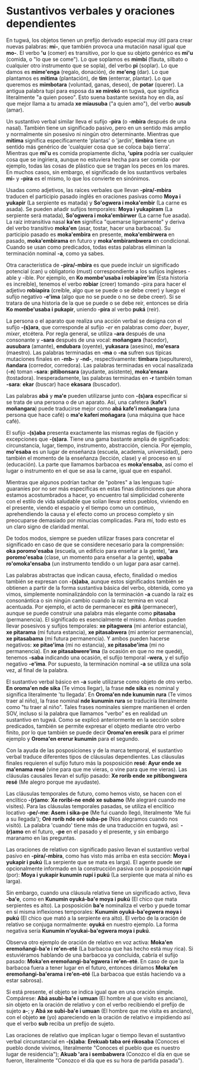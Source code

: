 # Sustantivos verbales y oraciones dependientes

En tugwá, los objetos tienen un prefijo derivado especial muy útil para crear nuevas palabras: **mi-**, que también provoca una mutación nasal igual que **mo-**. El verbo **'u** (comer) es transitivo, por lo que su objeto genérico es **mi'u** (comida, o "lo que se come"). Lo que soplamos es **mimbí** (flauta, silbato o cualquier otro instrumento que se sopla), del verbo **pi** (soplar). Lo que damos es **mime'enga** (regalo, donación), de **me'eng** (dar). Lo que plantamos es **mitima** (plantación), de **tim** (enterrar, plantar). Lo que queremos es **mimbotara** (voluntad, ganas, deseo), de **potar** (querer). La antigua palabra tupí para esposa da **xe mirekó** en tugwá, que significa literalmente "a quien poseo". Esto suena bastante sexista hoy en día, así que mejor llama a tu amada **xe miausuba** ("a quien amo"), del verbo **ausub** (amar).

Un sustantivo verbal similar lleva el sufijo **-pira** (o **-mbira** después de una nasal). También tiene un significado pasivo, pero en un sentido más amplio y normalmente sin posesivo ni ningún otro determinante. Mientras que **mitima** significa específicamente 'plantas' o 'jardín', **timbira** tiene un sentido más genérico de 'cualquier cosa que se coloca bajo tierra'. Mientras que **mi'u** es comida propiamente dicha, **'upira** podría ser cualquier cosa que se ingiriera, aunque no estuviera hecha para ser comida -por ejemplo, todas las cosas de plástico que se tragan los peces en los mares. En muchos casos, sin embargo, el significado de los sustantivos verbales **mi-** y **-pira** es el mismo, lo que los convierte en sinónimos.

Usadas como adjetivos, las raíces verbales que llevan **-pira/-mbira** traducen el participio pasado inglés en oraciones pasivas como **Moya i yukapir** (La serpiente es matada) y **So'ogwera i moka'embir** (La carne es asada). Se pueden añadir sufijos temporales: **Moya i yukapiram** (La serpiente será matada), **So'ogwera i moka'embirwer** (La carne fue asada). La raíz intransitiva nasal **ka'en** significa "quemarse ligeramente" y deriva del verbo transitivo **moka'en** (asar, tostar, hacer una barbacoa). Su participio pasado es **moka'embira** en presente, **moka'embirwera** en pasado, **moka'embirama** en futuro y **moka'embirambwera** en condicional. Cuando se usan como predicados, todas estas palabras eliminan la terminación nominal **-a**, como ya sabes.

Otra característica de **-pira/-mbira** es que puede incluir un significado potencial (can) u obligatorio (must) correspondiente a los sufijos ingleses -able y -ible. Por ejemplo, en **Ko mombe'usaba i robiapire'im** (Esta historia es increíble), tenemos el verbo **robiar** (creer) tomando -pira para hacer el adjetivo **robiapira** (creíble, algo que se puede o se debe creer) y luego el sufijo negativo **-e'ima** (algo que no se puede o no se debe creer). Si se tratara de una historia de la que se puede o se debe reír, entonces se diría **Ko mombe'usaba i pukapir**, uniendo **-pira** al verbo **puká** (reír).

La persona o el aparato que realiza una acción verbal se designa con el sufijo **-(s)ara**, que corresponde al sufijo *-er* en palabras como *doer*, *buyer*, *mixer*, etcétera. Por regla general, se utiliza **-ara** después de una consonante y **-sara** después de una vocal: **moñangara** (hacedor), **ausubara** (amante), **endubara** (oyente), **yukasara** (asesino), **mo'esara** (maestro). Las palabras terminadas en **-ma** o **-na** sufren sus típicas mutaciones finales en **-mb-** y **-nd-**, respectivamente: **timbara** (sepulturero), **ñandara** (corredor, corredora). Las palabras terminadas en vocal nasalizada (**-n**) toman **-sara**: **pitibonsara** (ayudante, asistente), **moka'ensara** (tostadora). Inesperadamente, las palabras terminadas en **-r** también toman **-sara**: **ekar** (buscar) hace **ekasara** (buscador).

Las palabras **abá** y **ma'e** pueden utilizarse junto con **-(s)ara** especificar si se trata de una persona o de un aparato. Así, una cafetera (**kafe'i moñangara**) puede traducirse mejor como **abá kafe'i moñangara** (una persona que hace café) o **ma'e kaferí moñagara** (una máquina que hace café).

El sufijo **-(s)aba** presenta exactamente las mismas reglas de fijación y excepciones que **-(s)ara**. Tiene una gama bastante amplia de significados: circunstancia, lugar, tiempo, instrumento, abstracción, ciencia. Por ejemplo, **mo'esaba** es un lugar de enseñanza (escuela, academia, universidad), pero también el momento de la enseñanza (lección, clase) y el proceso en sí (educación). La parte que llamamos barbacoa es **moka'ensaba**, así como el lugar o instrumento en el que se asa la carne, igual que en español.

Mientras que algunos podrían tachar de "pobres" a las lenguas tupí-guaraníes por no ser más específicas en estas finas distinciones que ahora estamos acostumbrados a hacer, yo encuentro tal simplicidad coherente con el estilo de vida saludable que solían llevar estos pueblos, viviendo en el presente, viendo el espacio y el tiempo como un continuo, aprehendiendo la causa y el efecto como un proceso completo y sin preocuparse demasiado por minucias complicadas. Para mí, todo esto es un claro signo de claridad mental.

De todos modos, siempre se pueden utilizar frases para concretar el significado en caso de que se considere necesario para la comprensión: **oka poromo'esaba** (escuela, un edificio para enseñar a la gente), **'ara poromo'esaba** (clase, un momento para enseñar a la gente), **upaba ro'omoka'ensaba** (un instrumento tendido o un lugar para asar carne).

Las palabras abstractas que indican causa, efecto, finalidad o medios también se expresan con **-(s)aba**, aunque estos significados también se obtienen a partir de la forma sustantiva básica del verbo, obtenida, como ya vimos, simplemente nominalizándolo con la terminación **-a** cuando la raíz es consonántica o sin ningún cambio cuando la raíz termina en vocal acentuada. Por ejemplo, el acto de permanecer es **pitá** (permanecer), aunque se puede construir una palabra más elegante como **pitasaba** (permanencia). El significado es esencialmente el mismo. Ambas pueden llevar posesivos y sufijos temporales: **xe pitagwera** (mi anterior estancia), **xe pitarama** (mi futura estancia), **xe pitasabwera** (mi anterior permanencia), **xe pitasabama** (mi futura permanencia). Y ambos pueden hacerse negativos: **xe pitae'ima** (mi no estancia), **xe pitasabe'ima** (mi no permanencia). En **xe pitasabwere'ima** (la ocasión en que no me quedé), tenemos **-saba** indicando una ocasión, el sufijo temporal **-wera**, y el sufijo negativo **-e'ima**. Por supuesto, la terminación nominal **-a** se utiliza una sola vez, al final de la palabra.

El sustantivo verbal básico en **-a** suele utilizarse como objeto de otro verbo. **En oroma'en nde sika** (Te vimos llegar), la frase **nde sika** es nominal y significa literalmente 'tu llegada'. En **Oroma'en nde kunumin rura** (Te vimos traer al niño), la frase nominal **nde kunumin rura** se traduciría literalmente como "tu traer al niño". Tales frases nominales siempre mantienen el orden SOV, incluso si la palabra que llamamos "verbo" es en realidad un sustantivo en tugwá. Como se explicó anteriormente en la sección sobre predicados, también se permite expresar el objeto mediante otro verbo finito, por lo que también se puede decir **Oroma'en eresik** para el primer ejemplo y **Oroma'en ererur kunumin** para el segundo.

Con la ayuda de las posposiciones y de la marca temporal, el sustantivo verbal traduce diferentes tipos de cláusulas dependientes. Las cláusulas finales requieren el sufijo futuro más la posposición **resé**: **Ayur ende xe ma'enama resé** (vine para que me vieras, o vine para que me vieras). Las cláusulas causales llevan el sufijo pasado: **Xe rorib ende xe pitibongwera resé** (Me alegro porque me ayudaste).

Las cláusulas temporales de futuro, como hemos visto, se hacen con el enclítico **-(r)amo**: **Xe roribi-ne endé xe subamo** (Me alegraré cuando me visites). Para las cláusulas temporales pasadas, se utiliza el enclítico locativo **-pe/-me**: **Asem i sika-pe** (Me fui cuando llegó, literalmente 'Me fui a su llegada'); **Oré rorib nde oré suba-pe** (Nos alegramos cuando nos visitó). La palabra 'cuando' tiene más de una traducción en tugwá, así: **-(r)amo** en el futuro, **-pe** en el pasado y el presente, y sin embargo maranamo en las preguntas.

Las oraciones de relativo con significado pasivo llevan el sustantivo verbal pasivo en **-pira/-mbira**, como has visto más arriba en esta sección: **Moya i yukapir i pukú** (La serpiente que se mata es larga). El agente puede ser opcionalmente informado en la construcción pasiva con la posposición **rupí** (por): **Moya i yukapir kunumin rupí i pukú** (La serpiente que mata al niño es larga).

Sin embargo, cuando una cláusula relativa tiene un significado activo, lleva **-ba'e**, como en **Kunumin oyuká-ba'e moya i pukú** (El chico que mata serpientes es alto). La posposición **ba'e** nominaliza el verbo y puede tomar en sí misma inflexiones temporales: **Kunumin oyuká-ba'egwera moya i pukú** (El chico que mató a la serpiente era alto). El verbo de la oración de relativo se conjuga normalmente: **oyuká** en nuestro ejemplo. La forma negativa sería **Kunumin n'oyukai-ba'egwera moya i pukú**.

Observa otro ejemplo de oración de relativo en voz activa: **Moka'en eremoñangi-ba'e i re'en-eté** (La barbacoa que has hecho está muy rica). Si estuviéramos hablando de una barbacoa ya concluida, cabría el sufijo pasado: **Moka'en eremoñangi-ba'egwera i re'en-eté**. En caso de que la barbacoa fuera a tener lugar en el futuro, entonces diríamos **Moka'en eremoñangi-ba'erama i re'en-eté** (La barbacoa que estás haciendo va a estar sabrosa).

Si está presente, el objeto se indica igual que en una oración simple. Compárese: **Abá asubi-ba'e i umuan** (El hombre al que visito es anciano), sin objeto en la oración de relativo y con el verbo recibiendo el prefijo de sujeto **a-**; y **Abá xe subi-ba'e i umuan** (El hombre que me visita es anciano), con el objeto **xe** (yo) apareciendo en la oración de relativo e impidiendo así que el verbo **sub** reciba un prefijo de sujeto.

Las oraciones de relativo que implican lugar o tiempo llevan el sustantivo verbal circunstancial en **-(s)aba**: **Erekuab taba oré rikosaba** (Conoces el pueblo donde vivimos, literalmente "Conoces el pueblo que es nuestro lugar de residencia"); **Akuab 'ara i sembabwera** (Conozco el día en que se fueron, literalmente "Conozco el día que es su hora de partida pasada").
